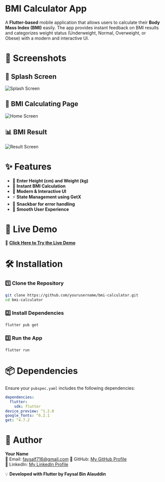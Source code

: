 # **BMI Calculator App**

A **Flutter-based** mobile application that allows users to calculate their **Body Mass Index (BMI)** easily. The app provides instant feedback on BMI results and categorizes weight status (Underweight, Normal, Overweight, or Obese) with a modern and interactive UI.

# **📸 Screenshots**

## **🏁 Splash Screen**
![Splash Screen](assets/screenshots/splash.png)

## **🏡 BMI Calculating Page**
![Home Screen](assets/screenshots/BMI.png)

## **📊 BMI Result**
![Result Screen](assets/screenshots/result.png)

# ✨ **Features**

- 📏 **Enter Height (cm) and Weight (kg)**
- 🔢 **Instant BMI Calculation**
- 🎨 **Modern & Interactive UI**
- ⚡ **State Management using GetX**
- 📣 **Snackbar for error handling**
- 🌙 **Smooth User Experience**

# 🚀 **Live Demo**
🔗 [**Click Here to Try the Live Demo**](https://faysalcsecu.github.io/bmi_calculating_appv2/)

# 🛠️ **Installation**

### **1️⃣ Clone the Repository**
```sh
git clone https://github.com/yourusername/bmi-calculator.git
cd bmi-calculator
```

### **2️⃣ Install Dependencies**
```sh
flutter pub get
```

### **3️⃣ Run the App**
```sh
flutter run
```

# 📦 **Dependencies**
Ensure your `pubspec.yaml` includes the following dependencies:
```yaml
dependencies:
  flutter:
    sdk: flutter
device_preview: ^1.2.0
google_fonts: ^6.2.1
get: ^4.7.2
```

# 👤 **Author**

**Your Name**  
📧 Email: faysalf716@gmail.com
🔗 GitHub: [My GitHub Profile](https://github.com/faysalcsecu)  
🔗 LinkedIn: [My LinkedIn Profile](https://www.linkedin.com/in/faysal-bin-alauddin-4815a92a7/)


💡 **Developed with Flutter by Faysal Bin Alauddin**
